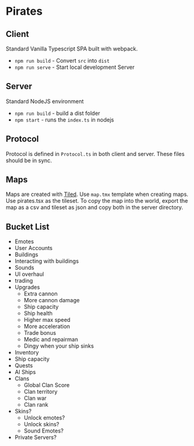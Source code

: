 # Pirates

## Client

Standard Vanilla Typescript SPA built with webpack.

- `npm run build` - Convert `src` into `dist`
- `npm run serve` - Start local development Server

## Server

Standard NodeJS environment

- `npm run build` - build a dist folder
- `npm start` - runs the `index.ts` in nodejs

## Protocol

Protocol is defined in `Protocol.ts` in both client and server. These files should be in sync.

## Maps

Maps are created with [Tiled](https://thorbjorn.itch.io/tiled). Use `map.tmx` template when creating maps. Use pirates.tsx as the tileset. To copy the map into the world, export the map as a csv and tileset as json and copy both in the server directory.

## Bucket List

- Emotes
- User Accounts
- Buildings
- Interacting with buildings
- Sounds
- UI overhaul
- trading
- Upgrades
  - Extra cannon
  - More cannon damage
  - Ship capacity
  - Ship health
  - Higher max speed
  - More acceleration
  - Trade bonus
  - Medic and repairman
  - Dingy when your ship sinks
- Inventory
- Ship capacity
- Quests
- AI Ships
- Clans
  - Global Clan Score
  - Clan territory
  - Clan war
  - Clan rank
- Skins?
  - Unlock emotes?
  - Unlock skins?
  - Sound Emotes?
- Private Servers?
